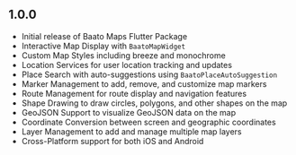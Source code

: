 ## 1.0.0

- Initial release of Baato Maps Flutter Package
- Interactive Map Display with `BaatoMapWidget`
- Custom Map Styles including breeze and monochrome
- Location Services for user location tracking and updates
- Place Search with auto-suggestions using `BaatoPlaceAutoSuggestion`
- Marker Management to add, remove, and customize map markers
- Route Management for route display and navigation features
- Shape Drawing to draw circles, polygons, and other shapes on the map
- GeoJSON Support to visualize GeoJSON data on the map
- Coordinate Conversion between screen and geographic coordinates
- Layer Management to add and manage multiple map layers
- Cross-Platform support for both iOS and Android
